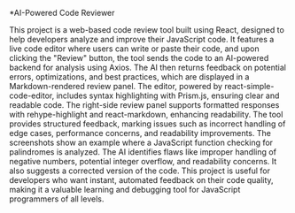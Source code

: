 *AI-Powered Code Reviewer 

This project is a web-based code review tool built using React, designed to help developers analyze and improve their JavaScript code.
It features a live code editor where users can write or paste their code, and upon clicking the "Review" button, the tool sends the code to an AI-powered backend for analysis using Axios. 
The AI then returns feedback on potential errors, optimizations, and best practices, which are displayed in a Markdown-rendered review panel.
The editor, powered by react-simple-code-editor, includes syntax highlighting with Prism.js, ensuring clear and readable code. The right-side review panel supports
formatted responses with rehype-highlight and react-markdown, enhancing readability.
The tool provides structured feedback, marking issues such as incorrect handling of edge cases, performance concerns, and readability improvements.
The screenshots show an example where a JavaScript function checking for palindromes is analyzed.
The AI identifies flaws like improper handling of negative numbers, potential integer overflow, and readability concerns. 
It also suggests a corrected version of the code.
This project is useful for developers who want instant, automated feedback on their code quality,
making it a valuable learning and debugging tool for JavaScript programmers of all levels.
